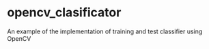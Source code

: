 # opencv_clasificator
An example of the implementation of training and test classifier using OpenCV
